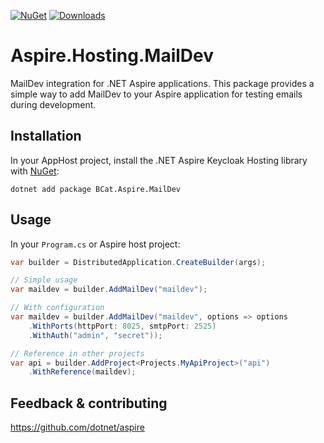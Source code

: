 [![NuGet](https://img.shields.io/nuget/v/BCat.Aspire.MailDev.svg)](https://www.nuget.org/packages/BCat.Aspire.MailDev)
[![Downloads](https://img.shields.io/nuget/dt/BCat.Aspire.MailDev.svg)](https://www.nuget.org/packages/BCat.Aspire.MailDev)

# Aspire.Hosting.MailDev

MailDev integration for .NET Aspire applications. This package provides a simple way to add MailDev to your Aspire application for testing emails during development.

## Installation
In your AppHost project, install the .NET Aspire Keycloak Hosting library with [NuGet](https://www.nuget.org):
```dotnetcli
dotnet add package BCat.Aspire.MailDev
```

## Usage

In your `Program.cs` or Aspire host project:

```csharp
var builder = DistributedApplication.CreateBuilder(args);

// Simple usage
var maildev = builder.AddMailDev("maildev");

// With configuration
var maildev = builder.AddMailDev("maildev", options => options
    .WithPorts(httpPort: 8025, smtpPort: 2525)
    .WithAuth("admin", "secret"));

// Reference in other projects
var api = builder.AddProject<Projects.MyApiProject>("api")
    .WithReference(maildev);
```

## Feedback & contributing

https://github.com/dotnet/aspire